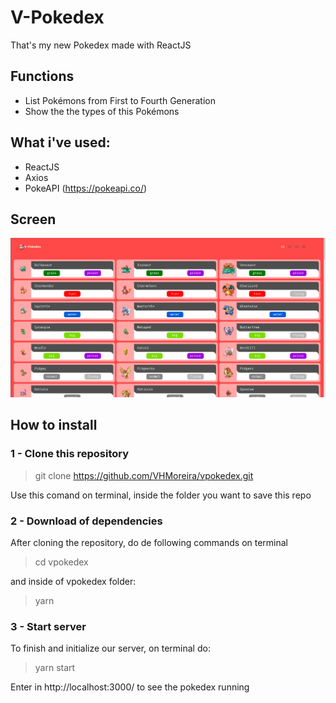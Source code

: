 # V-Pokedex 
That's my new Pokedex made with ReactJS

## Functions
- List Pokémons from First to Fourth Generation
- Show the the types of this Pokémons

## What i've used:
- ReactJS
- Axios
- PokeAPI (https://pokeapi.co/)

## Screen

<img src="https://github.com/VHMoreira/vpokedex/blob/master/images/screen.png" width="800"/>

## How to install

### 1 - Clone this repository
> git clone https://github.com/VHMoreira/vpokedex.git

Use this comand on terminal, inside the folder you want to save this repo

### 2 - Download of dependencies

After cloning the repository, do de following commands on terminal
> cd vpokedex

and inside of vpokedex folder:

> yarn

### 3 - Start server
To finish and initialize our server, on terminal do:
> yarn start

Enter in http://localhost:3000/ to see the pokedex running
